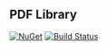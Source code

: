 ## PDF Library

[![NuGet](https://img.shields.io/nuget/v/wk.PdfLibrary.svg)](https://www.nuget.org/packages/wk.PdfLibrary)
[![Build Status](https://dev.azure.com/wk-j/pdf-library/_apis/build/status/wk-j.pdf-library?branchName=master)](https://dev.azure.com/wk-j/pdf-library/_build/latest?definitionId=55&branchName=master)